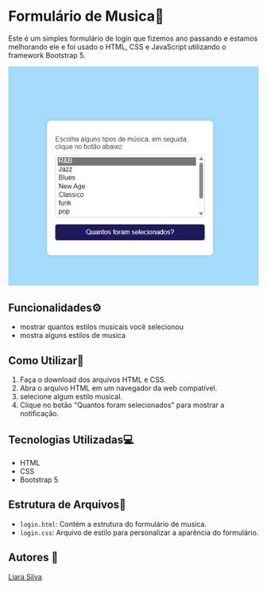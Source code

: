 # Formulário de Musica📄
 
Este é um simples formulário de login que fizemos ano passando e estamos melhorando ele e foi usado o HTML, CSS e JavaScript utilizando o framework Bootstrap 5.

![](l.png)

## Funcionalidades⚙️
 
- mostrar quantos estilos musicais você selecionou
- mostra alguns estilos de musica 

## Como Utilizar📌
 
1. Faça o download dos arquivos HTML e CSS.
2. Abra o arquivo HTML em um navegador da web compatível.
3. selecione algum estilo musical.
4. Clique no botão "Quantos foram selecionados" para mostrar a notificação.
 
## Tecnologias Utilizadas💻
 
- HTML
- CSS
- Bootstrap 5
 
## Estrutura de Arquivos📁
 
- `login.html`: Contém a estrutura do formulário de musica.
- `login.css`: Arquivo de estilo para personalizar a aparência do formulário.
  
## Autores 📍
[Liara Silva](https://github.com/LiaraSilva?tab=repositories)
